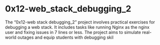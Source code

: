 # 0x12-web_stack_debugging_2

The “0x12-web stack debugging_2” project involves practical exercises for debugging a web stack. It includes tasks like running Nginx as the nginx user and fixing issues in 7 lines or less. The project aims to simulate real-world outages and equip students with debugging skil

